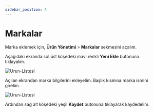```yaml
---
sidebar_position: 4
---
```


# Markalar


Marka eklemek için, **Ürün Yönetimi** > **Markalar** sekmesini açalım.

Aşağıdaki ekranda sol üst köşedeki mavi renkli **Yeni Ekle** butonuna tıklayalım.

![Urun-Listesi](/img/urun-yonetimi/markalar.png)

Açılan ekrandan marka bilgilerini ekleyelim. Başlık kısmına marka ismini girelim.  

![Urun-Listesi](/img/urun-yonetimi/marka_ekle.png)

Ardından sağ alt köşedeki yeşil **Kaydet** butonuna tıklayarak kaydedelim.

